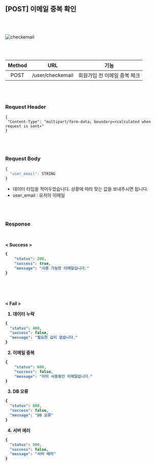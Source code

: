 ## [POST] 이메일 중복 확인

<br>
<br>

![checkemail](https://user-images.githubusercontent.com/55133871/91044000-8b2cdf00-e64f-11ea-9cdc-88de214313b2.png)

<br>
<br>

| Method |  URL   |                    기능                     |
| :----: | :-----: | :-----------------------------------------: |
|  POST  | /user/checkemail | 회원가입 전 이메일 중복 체크 |



<br>
<br>



### Request Header

```
{
 "Content-Type": "multipart/form-data; boundary=<calculated when request is sent>"
}
```


<br>
<br>




### Request Body

```javascript
{
  "user_email": STRING
}
```

* 데이터 타입을 적어두었습니다. 상황에 따라 맞는 값을 보내주시면 됩니다.
* user_email : 유저의 이메일


<br>
<br>

### Response

<br>

<b>< Success >

```javascript
{
    "status": 200,
    "success": true,
    "message": "사용 가능한 이메일입니다."
}
```


**ㅤ**

<br>

<b> < Fail >

1. 데이터 누락

```javascript
{
  "status": 400,
  "success": false,
  "message": "필요한 값이 없습니다."
}
```

2. 이메일 중복
```javascript
{
    "status": 600,
    "success": false,
    "message": "이미 사용중인 이메일입니다."
}
```

3. DB 오류

```javascript
{
  "status": 600,
  "success": false,
  "message": "DB 오류"
}
```

4. 서버 에러

```javascript
{
  "status": 500,
  "success": false,
  "message": "서버 에러"
}
```